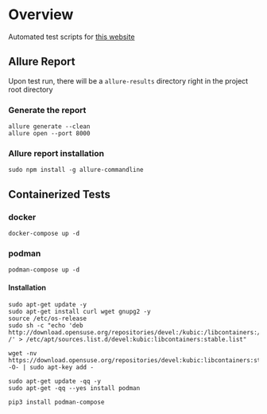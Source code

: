 # Overview

Automated test scripts for [this website](http://the-internet.herokuapp.com/)

## Allure Report

Upon test run, there will be a `allure-results` directory right in the project root directory

### Generate the report

```shell
allure generate --clean
allure open --port 8000
```

### Allure report installation

```shell
sudo npm install -g allure-commandline
```

## Containerized Tests

### docker

```shell
docker-compose up -d
```

### podman

```shell
podman-compose up -d
```

#### Installation

```shell
sudo apt-get update -y
sudo apt-get install curl wget gnupg2 -y
source /etc/os-release 
sudo sh -c "echo 'deb http://download.opensuse.org/repositories/devel:/kubic:/libcontainers:/stable/xUbuntu_${VERSION_ID}/ /' > /etc/apt/sources.list.d/devel:kubic:libcontainers:stable.list"

wget -nv https://download.opensuse.org/repositories/devel:kubic:libcontainers:stable/xUbuntu_${VERSION_ID}/Release.key -O- | sudo apt-key add -

sudo apt-get update -qq -y
sudo apt-get -qq --yes install podman

pip3 install podman-compose
```
